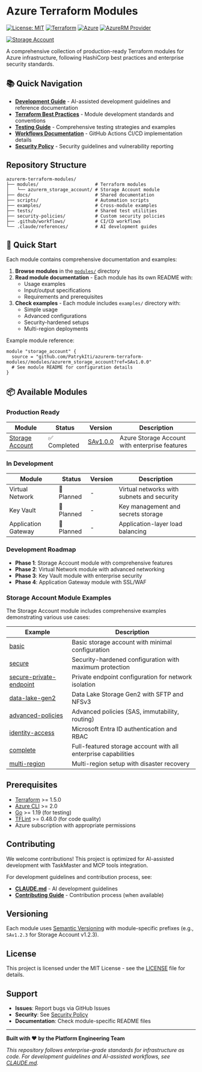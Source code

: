 # Azure Terraform Modules

[![License: MIT](https://img.shields.io/badge/License-MIT-yellow.svg)](https://opensource.org/licenses/MIT)
[![Terraform](https://img.shields.io/badge/Terraform-%3E%3D1.5-623CE4?logo=terraform&logoColor=white)](https://www.terraform.io/)
[![Azure](https://img.shields.io/badge/Azure-0078D4?logo=microsoft-azure&logoColor=white)](https://azure.microsoft.com/)
[![AzureRM Provider](https://img.shields.io/badge/AzureRM_Provider-4.35.0-blue?logo=terraform)](https://registry.terraform.io/providers/hashicorp/azurerm/4.35.0)

<!-- MODULE BADGES START -->
[![Storage Account](https://img.shields.io/github/v/tag/PatrykIti/azurerm-terraform-modules?filter=SAv*&label=Storage%20Account&color=success)](https://github.com/PatrykIti/azurerm-terraform-modules/releases?q=SAv)
<!-- MODULE BADGES END -->

A comprehensive collection of production-ready Terraform modules for Azure infrastructure, following HashiCorp best practices and enterprise security standards.

## 📚 Quick Navigation

- [**Development Guide**](./CLAUDE.md) - AI-assisted development guidelines and reference documentation
- [**Terraform Best Practices**](./docs/TERRAFORM_BEST_PRACTISES_GUIDE.md) - Module development standards and conventions
- [**Testing Guide**](./docs/TERRAFORM_TESTING_GUIDE.md) - Comprehensive testing strategies and examples
- [**Workflows Documentation**](./docs/WORKFLOWS.md) - GitHub Actions CI/CD implementation details
- [**Security Policy**](./docs/SECURITY.md) - Security guidelines and vulnerability reporting

## Repository Structure

```
azurerm-terraform-modules/
├── modules/                     # Terraform modules
│   └── azurerm_storage_account/ # Storage Account module
├── docs/                        # Shared documentation
├── scripts/                     # Automation scripts
├── examples/                    # Cross-module examples
├── tests/                       # Shared test utilities
├── security-policies/           # Custom security policies
├── .github/workflows/           # CI/CD workflows
└── .claude/references/          # AI development guides
```

## 🚀 Quick Start

Each module contains comprehensive documentation and examples:

1. **Browse modules** in the [`modules/`](./modules/) directory
2. **Read module documentation** - Each module has its own README with:
   - Usage examples
   - Input/output specifications
   - Requirements and prerequisites
3. **Check examples** - Each module includes `examples/` directory with:
   - Simple usage
   - Advanced configurations
   - Security-hardened setups
   - Multi-region deployments

Example module reference:
```hcl
module "storage_account" {
  source = "github.com/PatrykIti/azurerm-terraform-modules//modules/azurerm_storage_account?ref=SAv1.0.0"
  # See module README for configuration details
}
```


## 📦 Available Modules

### Production Ready

| Module | Status | Version | Description |
|--------|--------|---------|-------------|
| [Storage Account](./modules/azurerm_storage_account/) | ✅ Completed | [SAv1.0.0](https://github.com/PatrykIti/azurerm-terraform-modules/releases/tag/SAv1.0.0) | Azure Storage Account with enterprise features |

### In Development

| Module | Status | Version | Description |
|--------|--------|---------|-------------|
| Virtual Network | 📅 Planned | - | Virtual networks with subnets and security |
| Key Vault | 📅 Planned | - | Key management and secrets storage |
| Application Gateway | 📅 Planned | - | Application-layer load balancing |

### Development Roadmap

- **Phase 1**: Storage Account module with comprehensive features
- **Phase 2**: Virtual Network module with advanced networking
- **Phase 3**: Key Vault module with enterprise security
- **Phase 4**: Application Gateway module with SSL/WAF

### Storage Account Module Examples

The Storage Account module includes comprehensive examples demonstrating various use cases:

| Example | Description |
|---------|-------------|
| [basic](./modules/azurerm_storage_account/examples/basic/) | Basic storage account with minimal configuration |
| [secure](./modules/azurerm_storage_account/examples/secure/) | Security-hardened configuration with maximum protection |
| [secure-private-endpoint](./modules/azurerm_storage_account/examples/secure-private-endpoint/) | Private endpoint configuration for network isolation |
| [data-lake-gen2](./modules/azurerm_storage_account/examples/data-lake-gen2/) | Data Lake Storage Gen2 with SFTP and NFSv3 |
| [advanced-policies](./modules/azurerm_storage_account/examples/advanced-policies/) | Advanced policies (SAS, immutability, routing) |
| [identity-access](./modules/azurerm_storage_account/examples/identity-access/) | Microsoft Entra ID authentication and RBAC |
| [complete](./modules/azurerm_storage_account/examples/complete/) | Full-featured storage account with all enterprise capabilities |
| [multi-region](./modules/azurerm_storage_account/examples/multi-region/) | Multi-region setup with disaster recovery |


## Prerequisites

- [Terraform](https://www.terraform.io/downloads.html) >= 1.5.0
- [Azure CLI](https://docs.microsoft.com/en-us/cli/azure/install-azure-cli) >= 2.0
- [Go](https://golang.org/doc/install) >= 1.19 (for testing)
- [TFLint](https://github.com/terraform-linters/tflint) >= 0.48.0 (for code quality)
- Azure subscription with appropriate permissions


## Contributing

We welcome contributions! This project is optimized for AI-assisted development with TaskMaster and MCP tools integration.

For development guidelines and contribution process, see:
- [**CLAUDE.md**](./CLAUDE.md) - AI development guidelines
- [**Contributing Guide**](./docs/CONTRIBUTING.md) - Contribution process (when available)



## Versioning

Each module uses [Semantic Versioning](https://semver.org/) with module-specific prefixes (e.g., `SAv1.2.3` for Storage Account v1.2.3).

## License

This project is licensed under the MIT License - see the [LICENSE](LICENSE) file for details.


## Support

- **Issues**: Report bugs via GitHub Issues
- **Security**: See [Security Policy](./docs/SECURITY.md)
- **Documentation**: Check module-specific README files

---

**Built with ❤️ by the Platform Engineering Team**

*This repository follows enterprise-grade standards for infrastructure as code. For development guidelines and AI-assisted workflows, see [CLAUDE.md](./CLAUDE.md).*